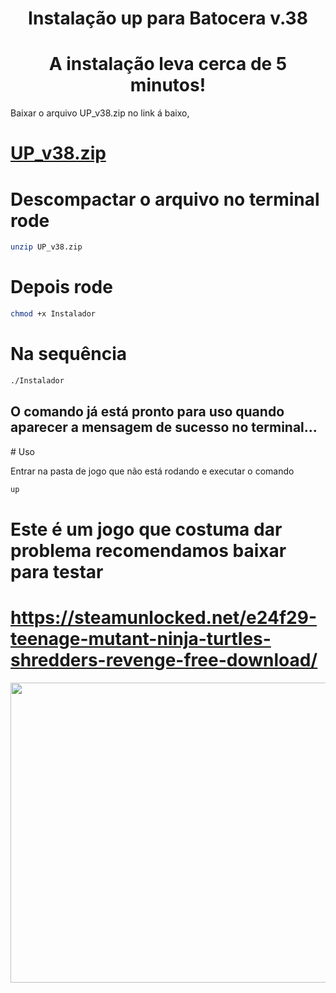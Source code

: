 <center><h1>Instalação up para Batocera v.38</h1></center>





<center><h1>A instalação leva cerca de 5 minutos!</h1></center>

Baixar o arquivo UP_v38.zip no link á baixo, 

# [UP_v38.zip](https://drive.google.com/file/d/1JlkstFHbEhH49sxoJMvUrfbfmc-iUiNP/view?usp=sharing)


# Descompactar o arquivo no terminal rode 

```bash
unzip UP_v38.zip
```

# Depois rode 
```bash
chmod +x Instalador 
```

# Na sequência 
```bash
./Instalador
```
<h2>O comando já está pronto para uso quando aparecer a mensagem de sucesso no terminal...</h2>
# Uso

Entrar na pasta de jogo que não está rodando e executar o comando 

```bash
up

```
# Este é um jogo que costuma dar problema recomendamos baixar para testar 

# https://steamunlocked.net/e24f29-teenage-mutant-ninja-turtles-shredders-revenge-free-download/

<img src="https://steamunlocked.net/wp-content/uploads/2022/06/Teenage-Mutant-Ninja-Turtles-Shredders-Revenge-Free-Download.png" width="640" height="480">




